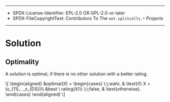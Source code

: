 ----
* SPDX-License-Identifier: EPL-2.0 OR GPL-2.0-or-later
* SPDX-FileCopyrightText: Contributors To The `net.splitcells.*` Projects
----
# Solution
## Optimality
A solution is optimal, if there is no other solution with a better rating.

\\[
\\begin{aligned}
    &optimal(X) =
    \\begin{cases}
        \\;\\;wahr, & \text{if} X = (x_{11},...,x_{DS})\\\\
        &best \\ rating(X)\\\\
        \\;\\;false, & \\text{otherwise}.
        \\end{cases}
    \\end{aligned}
\\]
